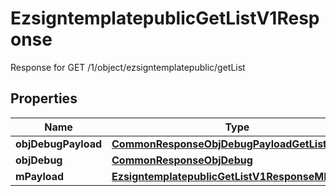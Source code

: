 

# EzsigntemplatepublicGetListV1Response

Response for GET /1/object/ezsigntemplatepublic/getList

## Properties

| Name | Type | Description | Notes |
|------------ | ------------- | ------------- | -------------|
|**objDebugPayload** | [**CommonResponseObjDebugPayloadGetList**](CommonResponseObjDebugPayloadGetList.md) |  |  |
|**objDebug** | [**CommonResponseObjDebug**](CommonResponseObjDebug.md) |  |  [optional] |
|**mPayload** | [**EzsigntemplatepublicGetListV1ResponseMPayload**](EzsigntemplatepublicGetListV1ResponseMPayload.md) |  |  |



